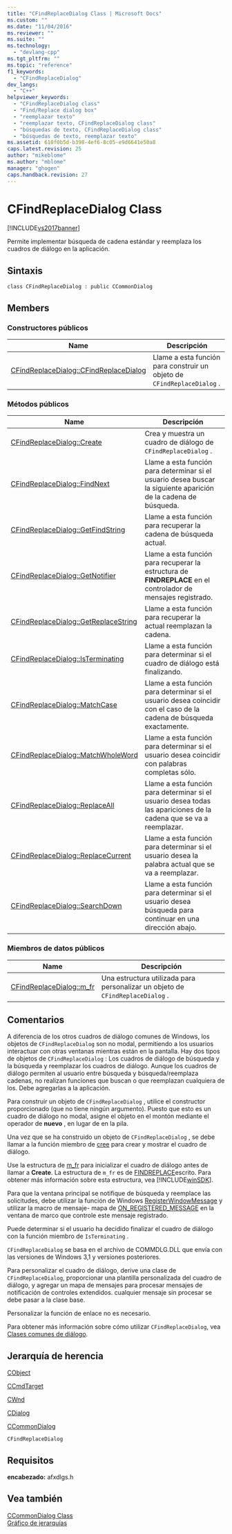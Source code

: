 ```yaml
---
title: "CFindReplaceDialog Class | Microsoft Docs"
ms.custom: ""
ms.date: "11/04/2016"
ms.reviewer: ""
ms.suite: ""
ms.technology: 
  - "devlang-cpp"
ms.tgt_pltfrm: ""
ms.topic: "reference"
f1_keywords: 
  - "CFindReplaceDialog"
dev_langs: 
  - "C++"
helpviewer_keywords: 
  - "CFindReplaceDialog class"
  - "Find/Replace dialog box"
  - "reemplazar texto"
  - "reemplazar texto, CFindReplaceDialog class"
  - "búsquedas de texto, CFindReplaceDialog class"
  - "búsquedas de texto, reemplazar texto"
ms.assetid: 610f0b5d-b398-4ef6-8c05-e9d6641e50a8
caps.latest.revision: 25
author: "mikeblome"
ms.author: "mblome"
manager: "ghogen"
caps.handback.revision: 27
---
```

# CFindReplaceDialog Class
[!INCLUDE[vs2017banner](../../assembler/inline/includes/vs2017banner.md)]

Permite implementar búsqueda de cadena estándar y reemplaza los cuadros de diálogo en la aplicación.  
  
## Sintaxis  
  
```  
class CFindReplaceDialog : public CCommonDialog  
```  
  
## Members  
  
### Constructores públicos  
  
|Name|Descripción|  
|----------|-----------------|  
|[CFindReplaceDialog::CFindReplaceDialog](../Topic/CFindReplaceDialog::CFindReplaceDialog.md)|Llame a esta función para construir un objeto de `CFindReplaceDialog` .|  
  
### Métodos públicos  
  
|Name|Descripción|  
|----------|-----------------|  
|[CFindReplaceDialog::Create](../Topic/CFindReplaceDialog::Create.md)|Crea y muestra un cuadro de diálogo de `CFindReplaceDialog` .|  
|[CFindReplaceDialog::FindNext](../Topic/CFindReplaceDialog::FindNext.md)|Llame a esta función para determinar si el usuario desea buscar la siguiente aparición de la cadena de búsqueda.|  
|[CFindReplaceDialog::GetFindString](../Topic/CFindReplaceDialog::GetFindString.md)|Llame a esta función para recuperar la cadena de búsqueda actual.|  
|[CFindReplaceDialog::GetNotifier](../Topic/CFindReplaceDialog::GetNotifier.md)|Llame a esta función para recuperar la estructura de **FINDREPLACE** en el controlador de mensajes registrado.|  
|[CFindReplaceDialog::GetReplaceString](../Topic/CFindReplaceDialog::GetReplaceString.md)|Llame a esta función para recuperar la actual reemplazan la cadena.|  
|[CFindReplaceDialog::IsTerminating](../Topic/CFindReplaceDialog::IsTerminating.md)|Llame a esta función para determinar si el cuadro de diálogo está finalizando.|  
|[CFindReplaceDialog::MatchCase](../Topic/CFindReplaceDialog::MatchCase.md)|Llame a esta función para determinar si el usuario desea coincidir con el caso de la cadena de búsqueda exactamente.|  
|[CFindReplaceDialog::MatchWholeWord](../Topic/CFindReplaceDialog::MatchWholeWord.md)|Llame a esta función para determinar si el usuario desea coincidir con palabras completas sólo.|  
|[CFindReplaceDialog::ReplaceAll](../Topic/CFindReplaceDialog::ReplaceAll.md)|Llame a esta función para determinar si el usuario desea todas las apariciones de la cadena que se va a reemplazar.|  
|[CFindReplaceDialog::ReplaceCurrent](../Topic/CFindReplaceDialog::ReplaceCurrent.md)|Llame a esta función para determinar si el usuario desea la palabra actual que se va a reemplazar.|  
|[CFindReplaceDialog::SearchDown](../Topic/CFindReplaceDialog::SearchDown.md)|Llame a esta función para determinar si el usuario desea búsqueda para continuar en una dirección abajo.|  
  
### Miembros de datos públicos  
  
|Name|Descripción|  
|----------|-----------------|  
|[CFindReplaceDialog::m\_fr](../Topic/CFindReplaceDialog::m_fr.md)|Una estructura utilizada para personalizar un objeto de `CFindReplaceDialog` .|  
  
## Comentarios  
 A diferencia de los otros cuadros de diálogo comunes de Windows, los objetos de `CFindReplaceDialog` son no modal, permitiendo a los usuarios interactuar con otras ventanas mientras están en la pantalla.  Hay dos tipos de objetos de `CFindReplaceDialog` : Los cuadros de diálogo de búsqueda y la búsqueda y reemplazar los cuadros de diálogo.  Aunque los cuadros de diálogo permiten al usuario entre búsqueda y búsqueda\/reemplaza cadenas, no realizan funciones que buscan o que reemplazan cualquiera de los.  Debe agregarlas a la aplicación.  
  
 Para construir un objeto de `CFindReplaceDialog` , utilice el constructor proporcionado \(que no tiene ningún argumento\).  Puesto que esto es un cuadro de diálogo no modal, asigne el objeto en el montón mediante el operador de **nuevo** , en lugar de en la pila.  
  
 Una vez que se ha construido un objeto de `CFindReplaceDialog` , se debe llamar a la función miembro de [cree](../Topic/CFindReplaceDialog::Create.md) para crear y mostrar el cuadro de diálogo.  
  
 Use la estructura de [m\_fr](../Topic/CFindReplaceDialog::m_fr.md) para inicializar el cuadro de diálogo antes de llamar a **Create**.  La estructura de `m_fr` es de [FINDREPLACE](http://msdn.microsoft.com/library/windows/desktop/ms646835)escrito.  Para obtener más información sobre esta estructura, vea [!INCLUDE[winSDK](../../atl/includes/winsdk_md.md)].  
  
 Para que la ventana principal se notifique de búsqueda y reemplace las solicitudes, debe utilizar la función de Windows [RegisterWindowMessage](http://msdn.microsoft.com/library/windows/desktop/ms644947) y utilizar la macro de mensaje\- mapa de [ON\_REGISTERED\_MESSAGE](../Topic/ON_REGISTERED_MESSAGE.md) en la ventana de marco que controle este mensaje registrado.  
  
 Puede determinar si el usuario ha decidido finalizar el cuadro de diálogo con la función miembro de `IsTerminating` .  
  
 `CFindReplaceDialog` se basa en el archivo de COMMDLG.DLL que envía con las versiones de Windows 3,1 y versiones posteriores.  
  
 Para personalizar el cuadro de diálogo, derive una clase de `CFindReplaceDialog`, proporcionar una plantilla personalizada del cuadro de diálogo, y agregar un mapa de mensajes para procesar mensajes de notificación de controles extendidos.  cualquier mensaje sin procesar se debe pasar a la clase base.  
  
 Personalizar la función de enlace no es necesario.  
  
 Para obtener más información sobre cómo utilizar `CFindReplaceDialog`, vea [Clases comunes de diálogo](../../mfc/common-dialog-classes.md).  
  
## Jerarquía de herencia  
 [CObject](../../mfc/reference/cobject-class.md)  
  
 [CCmdTarget](../../mfc/reference/ccmdtarget-class.md)  
  
 [CWnd](../../mfc/reference/cwnd-class.md)  
  
 [CDialog](../../mfc/reference/cdialog-class.md)  
  
 [CCommonDialog](../../mfc/reference/ccommondialog-class.md)  
  
 `CFindReplaceDialog`  
  
## Requisitos  
 **encabezado:** afxdlgs.h  
  
## Vea también  
 [CCommonDialog Class](../../mfc/reference/ccommondialog-class.md)   
 [Gráfico de jerarquías](../../mfc/hierarchy-chart.md)